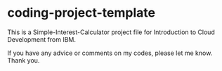 # coding-project-template

This is a Simple-Interest-Calculator project file for Introduction to Cloud Development from IBM.

If you have any advice or comments on my codes, please let me know.
Thank you.
